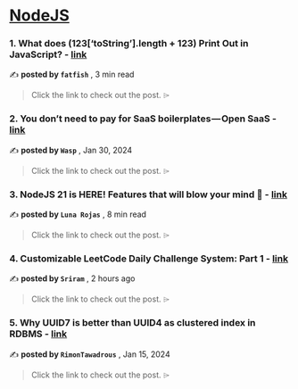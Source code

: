 
<h1><a href=https://medium.com/tag/nodejs/recommended target="_blank" rel="noopener noreferrer">NodeJS</a></h1>
<h3>1. What does (123[‘toString’].length + 123) Print Out in JavaScript? - <a href=https://medium.com/javascript-in-plain-english/what-does-123-tostring-length-123-print-out-in-javascript-f2e7dbac360e?source=tag_recommended_feed---------0-84----------nodejs----------2b7e0fac_5761_4bae_80cf_517297ac38aa------- target="_blank" rel="noopener noreferrer">link</a></h3>

✍️ **posted by `fatfish`** <date> , 3 min read</date>

<blockquote>Click the link to check out the post. ⌲</blockquote>

<h3>2. You don’t need to pay for SaaS boilerplates — Open SaaS - <a href=https://medium.com/@WaspLang/you-dont-need-to-pay-for-saas-boilerplates-open-saas-f4ee70bbe848?source=tag_recommended_feed---------1-107----------nodejs----------2b7e0fac_5761_4bae_80cf_517297ac38aa------- target="_blank" rel="noopener noreferrer">link</a></h3>

✍️ **posted by `Wasp`** <date> , Jan 30, 2024</date>

<blockquote>Click the link to check out the post. ⌲</blockquote>

<h3>3. NodeJS 21 is HERE! Features that will blow your mind 🤯 - <a href=https://medium.com/javascript-in-plain-english/nodejs-21-is-here-features-that-will-blow-your-mind-fd996c8f0365?source=tag_recommended_feed---------2-85----------nodejs----------2b7e0fac_5761_4bae_80cf_517297ac38aa------- target="_blank" rel="noopener noreferrer">link</a></h3>

✍️ **posted by `Luna Rojas`** <date> , 8 min read</date>

<blockquote>Click the link to check out the post. ⌲</blockquote>

<h3>4. Customizable LeetCode Daily Challenge System: Part 1 - <a href=https://medium.com/@sriram_61106/customizable-leetcode-daily-challenge-system-part-1-03c54b8f413f?source=tag_recommended_feed---------3-84----------nodejs----------2b7e0fac_5761_4bae_80cf_517297ac38aa------- target="_blank" rel="noopener noreferrer">link</a></h3>

✍️ **posted by `Sriram`** <date> , 2 hours ago</date>

<blockquote>Click the link to check out the post. ⌲</blockquote>

<h3>5. Why UUID7 is better than UUID4 as clustered index in RDBMS - <a href=https://medium.com/itnext/why-uuid7-is-better-than-uuid4-as-clustered-index-edb02bf70056?source=tag_recommended_feed---------4-107----------nodejs----------2b7e0fac_5761_4bae_80cf_517297ac38aa------- target="_blank" rel="noopener noreferrer">link</a></h3>

✍️ **posted by `RimonTawadrous`** <date> , Jan 15, 2024</date>

<blockquote>Click the link to check out the post. ⌲</blockquote>

